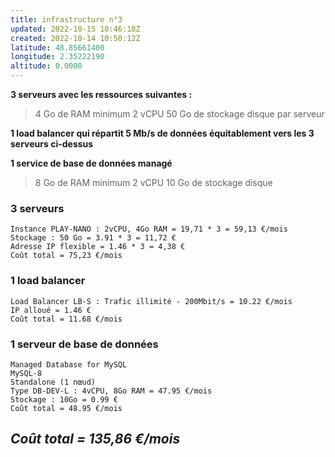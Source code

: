 ```yaml
---
title: infrastructure n°3
updated: 2022-10-15 10:46:18Z
created: 2022-10-14 10:50:12Z
latitude: 48.85661400
longitude: 2.35222190
altitude: 0.0000
---
```


**3 serveurs avec les ressources suivantes :**
> 4 Go de RAM minimum
> 2 vCPU
> 50 Go de stockage disque par serveur

**1 load balancer qui répartit 5 Mb/s de données équitablement vers les 3 serveurs ci-dessus**

**1 service de base de données managé**
> 8 Go de RAM minimum
> 2 vCPU
> 10 Go de stockage disque

### 3 serveurs
```
Instance PLAY-NANO : 2vCPU, 4Go RAM = 19,71 * 3 = 59,13 €/mois
Stockage : 50 Go = 3.91 * 3 = 11,72 €
Adresse IP flexible = 1.46 * 3 = 4,38 €
Coût total = 75,23 €/mois
```

### 1 load balancer
```
Load Balancer LB-S : Trafic illimité - 200Mbit/s = 10.22 €/mois
IP alloué = 1.46 €
Coût total = 11.68 €/mois
```

### 1 serveur de base de données
```
Managed Database for MySQL
MySQL-8
Standalone (1 nœud)
Type DB-DEV-L : 4vCPU, 8Go RAM = 47.95 €/mois
Stockage : 10Go = 0.99 €
Coût total = 48.95 €/mois
```

## ***Coût total = 135,86 €/mois***

